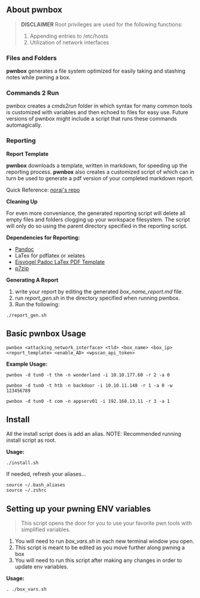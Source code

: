 
## About pwnbox

> **DISCLAIMER**
> Root privileges are used for the following functions:
> 1. Appending entries to /etc/hosts
> 2. Utilization of network interfaces

### Files and Folders

**pwnbox** generates a file system optimized for easily taking and stashing notes while pwning a box.

### Commands 2 Run

pwnbox creates a *cmds2run* folder in which syntax for many common tools is customized with variables and then echoed to files for easy use.
Future versions of pwnbox might include a script that runs these commands automagically.

### Reporting 

**Report Template**

**pwnbox** downloads a template, written in markdown, for speeding up the reporting process. **pwnbox** also creates a customized script of which can in turn be used to generate a pdf version of your completed markdown report. 

Quick Reference: [noraj's repo](https://github.com/noraj/OSCP-Exam-Report-Template-Markdown)

**Cleaning Up**

For even more conveniance, the generated reporting script will delete all empty files and folders clogging up your workspace filesystem. The script will only do so using the parent directory specified in the reporting script.

**Dependencies for Reporting:**

- [Pandoc](https://pandoc.org/installing.html)
- LaTex for pdflatex or xelates
- [Eisvogel Padoc LaTex PDF Template](https://github.com/Wandmalfarbe/pandoc-latex-template/blob/master/eisvogel.tex)
- [p7zip](http://p7zip.sourceforge.net/)

**Generating A Report**


1. write your report by editing the generated *box_name_report.md* file.
2. run *report_gen.sh* in the directory specified when running pwnbox.
3. Run the following:

```
./report_gen.sh
```

## Basic pwnbox Usage

```
pwnbox <attacking_network_interface> <tld> <box_name> <box_ip> <report_template> <enable_AD> <wpscan_api_token>
```

**Example Usage:**

```
pwnbox -d tun0 -t thm -n wonderland -i 10.10.177.60 -r 2 -a 0

pwnbox -d tun0 -t htb -n backdoor -i 10.10.11.148 -r 1 -a 0 -w 123456789

pwnbox -d tun0 -t com -n appserv01 -i 192.168.13.11 -r 3 -a 1
```

## Install

All the install script does is add an alias.
NOTE: Recommended running install script as root.

**Usage:**

```
./install.sh
```

If needed, refresh your aliases...

```
source ~/.bash_aliases
source ~/.zshrc
```
## Setting up your pwning ENV variables

> This script opens the door for you to use your favorite pwn tools with simplified variables.

1. You will need to run *box_vars.sh* in each new terminal window you open.
2. This script is meant to be edited as you move further along pwning a box
3. You will need to run this script after making any changes in order to update env variables.


**Usage:**
```
. ./box_vars.sh
```